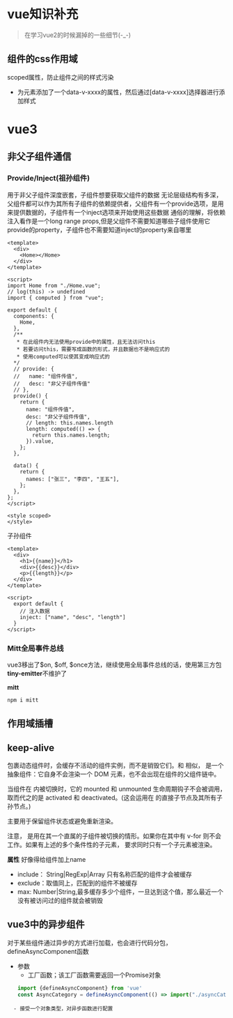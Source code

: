 # vue知识补充
> 在学习vue2的时候漏掉的一些细节(-_-)

## 组件的css作用域
scoped属性，防止组件之间的样式污染
- 为元素添加了一个data-v-xxxx的属性，然后通过[data-v-xxxx]选择器进行添加样式

# vue3

## 非父子组件通信

### Provide/Inject(祖孙组件)
用于非父子组件深度嵌套，子组件想要获取父组件的数据
无论层级结构有多深，父组件都可以作为其所有子组件的依赖提供者，父组件有一个provide选项，是用来提供数据的，子组件有一个inject选项来开始使用这些数据
通俗的理解，将依赖注入看作是一个long range props,但是父组件不需要知道哪些子组件使用它provide的property，子组件也不需要知道inject的property来自哪里

```vue
<template>
  <div>
    <Home></Home>
  </div>
</template>

<script>
import Home from "./Home.vue";
// log(this) -> undefined
import { computed } from "vue";

export default {
  components: {
    Home,
  },
  /**
   * 在此组件内无法使用provide中的属性，且无法访问this
   * 若要访问this，需要写成函数的形式，并且数据也不是响应式的
   * 使用computed可以使其变成响应式的
  */
  // provide: {
  //   name: "组件传值",
  //   desc: "非父子组件传值"
  // },
  provide() {
    return {
      name: "组件传值",
      desc: "非父子组件传值",
      // length: this.names.length
      length: computed(() => {
        return this.names.length;
      }).value,
    };
  },

  data() {
    return {
      names: ["张三", "李四", "王五"],
    };
  },
};
</script>

<style scoped>
</style>
```

子孙组件
```vue
<template>
  <div>
    <h1>{{name}}</h1>
    <div>{{desc}}</div>
    <p>{{length}}</p>
  </div>
</template>

<script>
  export default {
    // 注入数据
    inject: ["name", "desc", "length"]
  }
</script>
```

### Mitt全局事件总线

vue3移出了$on, $off, $once方法，继续使用全局事件总线的话，使用第三方包
**tiny-emitter**不维护了

**mitt**
```js
npm i mitt
```

## 作用域插槽

## keep-alive
<keep-alive> 包裹动态组件时，会缓存不活动的组件实例，而不是销毁它们。和 <transition> 相似，<keep-alive> 是一个抽象组件：它自身不会渲染一个 DOM 元素，也不会出现在组件的父组件链中。

当组件在 <keep-alive> 内被切换时，它的 mounted 和 unmounted 生命周期钩子不会被调用，取而代之的是 activated 和 deactivated。(这会运用在 <keep-alive> 的直接子节点及其所有子孙节点。)

主要用于保留组件状态或避免重新渲染。

注意，<keep-alive> 是用在其一个直属的子组件被切换的情形。如果你在其中有 v-for 则不会工作。如果有上述的多个条件性的子元素，<keep-alive> 要求同时只有一个子元素被渲染。

**属性** 
好像得给组件加上name
- include： String|RegExp|Array
  只有名称匹配的组件才会被缓存
- exclude：取值同上，匹配到的组件不被缓存
- max: Number|String,最多缓存多少个组件，一旦达到这个值，那么最近一个没有被访问过的组件就会被销毁

## vue3中的异步组件
对于某些组件通过异步的方式进行加载，也会进行代码分包，defineAsyncComponent函数
- 参数
  - 工厂函数；该工厂函数需要返回一个Promise对象
  ```js
  import {defineAsyncComponent} from 'vue'
  const AsyncCategory = defineAsyncComponent(() => import("./asyncCategory.vue"))
```
  - 接受一个对象类型，对异步函数进行配置